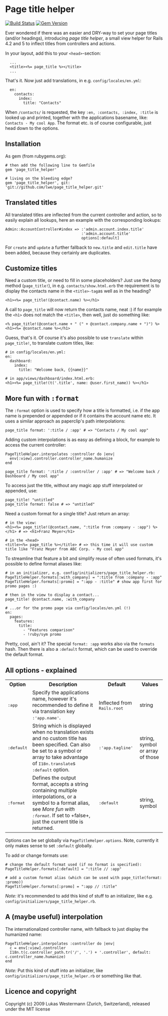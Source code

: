 # Page title helper

[![Build Status](https://travis-ci.org/lwe/page_title_helper.svg?branch=master)](https://travis-ci.org/lwe/page_title_helper)
[![Gem Version](https://badge.fury.io/rb/page_title_helper.svg)](http://badge.fury.io/rb/page_title_helper)

Ever wondered if there was an easier and DRY-way to set your page titles (and/or headings),
introducing _page title helper_, a small view helper for Rails 4.2 and 5
to inflect titles from controllers and actions.

In your layout, add this to your `<head>`-section:

      ...
      <title><%= page_title %></title>
      ...

That's it. Now just add translations, in e.g. `config/locales/en.yml`:

      en:
        contacts:
          index:
            title: "Contacts"

When `/contacts/` is requested, the key `:en, :contacts, :index, :title`
is looked up and printed, together with the applications basename, like: `Contacts - My cool App`.
The format etc. is of course configurable, just head down to the options.

## Installation

As gem (from rubygems.org):

    # then add the following line to Gemfile
    gem 'page_title_helper'

    # living on the bleeding edge?
    gem 'page_title_helper', git: 'git://github.com/lwe/page_title_helper.git'

## Translated titles

All translated titles are inflected from the current controller and action, so to
easily explain all lookups, here an example with the corresponding lookups:

    Admin::AccountController#index => :'admin.account.index.title'
                                      :'admin.account.title'
                                      options[:default]

For `create` and `update` a further fallback to `new.title` and `edit.title` have
been added, because they certainly are duplicates.

## Customize titles

Need a custom title, or need to fill in some placeholders? Just use the _bang_ method (`page_title!`), in e.g.
`contacts/show.html.erb` the requirement is to display the contacts name in the
`<title>-tag`as well as in the heading?

    <h1><%= page_title!(@contact.name) %></h1>

A call to `page_title` will now return the contacts name, neat :) if for example the
`<h1>` does not match the `<title>`, then well, just do something like:

    <% page_title!(@contact.name + " (" + @contact.company.name + ")") %>
    <h1><%= @contact.name %></h1>

Guess, that's it. Of course it's also possible to use `translate` within `page_title!`, to
translate custom titles, like:

    # in config/locales/en.yml:
    en:
      dashboard:
        index:
          title: "Welcome back, {{name}}"

    # in app/views/dashboard/index.html.erb:
    <h1><%= page_title!(t('.title', name: @user.first_name)) %></h1>

## More fun with <tt>:format</tt>

The `:format` option is used to specify how a title is formatted, i.e. if the app name is
prepended or appended or if it contains the account name etc. It uses a similar approach as
paperclip's path interpolations:

    page_title format: ':title / :app' # => "Contacts / My cool app"

Adding custom interpolations is as easy as defining a block, for example to access the current
controller:

    PageTitleHelper.interpolates :controller do |env|
      env[:view].controller.controller_name.humanize
    end

    page_title format: ':title / :controller / :app' # => "Welcome back / Dashboard / My cool app"

To access just the title, without any magic app stuff interpolated or appended, use:

    page_title! "untitled"
    page_title format: false # => "untitled"

Need a custom format for a single title? Just return an array:

    # in the view:
    <h1><%= page_title!(@contact.name, ":title from :company - :app") %></h1> # => <h1>Franz Meyer</h1>

    # in the <head>
    <title><%= page_title %></title> # => this time it will use custom title like "Franz Meyer from ABC Corp. - My cool app"

To streamline that feature a bit and simplify reuse of often used formats, it's possible to define format aliases like:

    # in an initializer, e.g. config/initializers/page_title_helper.rb:
    PageTitleHelper.formats[:with_company] = ":title from :company - :app"
    PageTitleHelper.formats[:promo] = ":app - :title" # show app first for promo pages :)

    # then in the view to display a contact...
    page_title! @contact.name, :with_company

    # ...or for the promo page via config/locales/en.yml (!)
    en:
      pages:
        features:
          title:
            - "Features comparison"
            - !ruby/sym promo

Pretty, cool, ain't it? The special `format: :app` works also via the `formats` hash. Then there is also a
`:default` format, which can be used to override the default format.

## All options - explained

<table>
  <tr>
    <th>Option</th><th>Description</th><th>Default</th><th>Values</th>
  </tr>
  <tr>
    <td><tt>:app</tt></td>
    <td>Specify the applications name, however it's
        recommended to define it via translation key <tt>:'app.name'</tt>.</td>
    <td>Inflected from <tt>Rails.root</tt></td>
    <td>string</td>
  </tr>
  <tr>
    <td><tt>:default</tt></td>
    <td>String which is displayed when no translation exists and no custom title
        has been specified. Can also be set to a symbol or array to take advantage of
        <tt>I18n.translate</tt>s <tt>:default</tt> option.</td>
    <td><tt>:'app.tagline'</tt></td>
    <td>string, symbol or array of those</td>
  </tr>
  <tr>
    <td><tt>:format</tt></td>
    <td>Defines the output format, accepts a string containing multiple interpolations, or
        a symbol to a format alias, see <i>More fun with <tt>:format</tt></i>. If set to
        +false+, just the current title is returned.</td>
    <td><tt>:default</tt></td>
    <td>string, symbol</td>
  </tr>
</table>
</p>

Options can be set globally via `PageTitleHelper.options`. Note, currently it only
makes sense to set `:default` globally.

To add or change formats use:

    # change the default format used (if no format is specified):
    PageTitleHelper.formats[:default] = ":title // :app"

    # add a custom format alias (which can be used with page_title(format: :promo))
    PageTitleHelper.formats[:promo] = ":app // :title"

_Note:_ it's recommended to add this kind of stuff to an initializer, like e.g.
`config/initializers/page_title_helper.rb`.

## A (maybe useful) interpolation

The internationalized controller name, with fallback to just display the humanized name:

    PageTitleHelper.interpolates :controller do |env|
      c = env[:view].controller
      I18n.t(c.controller_path.tr('/', '.') + '.controller', default: c.controller_name.humanize)
    end

_Note:_ Put this kind of stuff into an initializer, like `config/initializers/page_title_helper.rb` or something like that.

## Licence and copyright
Copyright (c) 2009 Lukas Westermann (Zurich, Switzerland), released under the MIT license
